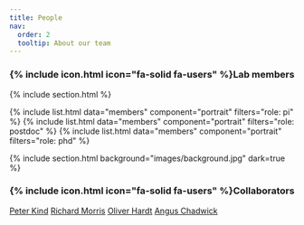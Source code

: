 ```yaml
---
title: People
nav:
  order: 2
  tooltip: About our team
---
```


### {% include icon.html icon="fa-solid fa-users" %}Lab members


{% include section.html %}

{% include list.html data="members" component="portrait" filters="role: pi" %}
{% include list.html data="members" component="portrait" filters="role: postdoc" %}
{% include list.html data="members" component="portrait" filters="role: phd" %}

{% include section.html background="images/background.jpg" dark=true %}


### {% include icon.html icon="fa-solid fa-users" %}Collaborators


[Peter Kind](https://kindlab.co.uk/)
[Richard Morris](https://kindlab.co.uk/)
[Oliver Hardt](https://kindlab.co.uk/)
[Angus Chadwick](https://kindlab.co.uk/)

